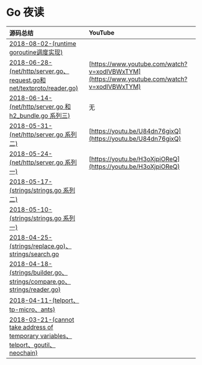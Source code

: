 # Go 夜读

| 源码总结 | YouTube |
|:----|:----|
| [2018-08-02-(runtime goroutine调度实现)](./20180802/README.md)| |
| [2018-06-28-(net/http/server.go、request.go和net/textproto/reader.go)](./20180628/README.md)| [https://www.youtube.com/watch?v=xodlVBWxTYM](https://www.youtube.com/watch?v=xodlVBWxTYM) |
| [2018-06-14-(net/http/server.go 和 h2_bundle.go 系列三)](./20180614/README.md) | 无
| [2018-05-31-(net/http/server.go 系列二)](./20180531/README.md) | [https://youtu.be/U84dn76gixQ](https://youtu.be/U84dn76gixQ)
| [2018-05-24-(net/http/server.go 系列一)](./20180524/README.md) | [https://youtu.be/H3oXjpiOReQ](https://youtu.be/H3oXjpiOReQ)
| [2018-05-17-(strings/strings.go 系列二)](./20180517/README.md)||
| [2018-05-10-(strings/strings.go 系列一)](./20180510/README.md)||
| [2018-04-25-(strings/replace.go)、strings/search.go](./20180425/README.md)||
| [2018-04-18-(strings/builder.go、strings/compare.go、strings/reader.go)](./20180418/README.md) ||
| [2018-04-11-(telport、tp-micro、ants)](./20180411/README.md) | |
| [2018-03-21-(cannot take address of temporary variables、telport、goutil、neochain)](./20180321/README.md) | |
